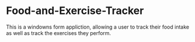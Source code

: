 # Food-and-Exercise-Tracker

This is a windowns form appliction, allowing a user to track their food intake as well as track the exercises they perform.
